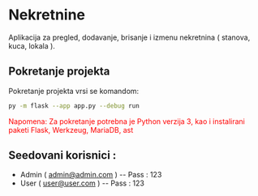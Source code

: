 # Nekretnine

Aplikacija za pregled, dodavanje, brisanje i izmenu nekretnina ( stanova, kuca, lokala ).

## Pokretanje projekta

Pokretanje projekta vrsi se komandom:

```bash
py -m flask --app app.py --debug run
```
<p style='color:red'>Napomena: Za pokretanje potrebna je Python verzija 3, kao i instalirani paketi Flask, Werkzeug, MariaDB, ast </p>


## Seedovani korisnici :
- Admin ( admin@admin.com ) -- Pass : 123
- User ( user@user.com ) -- Pass : 123